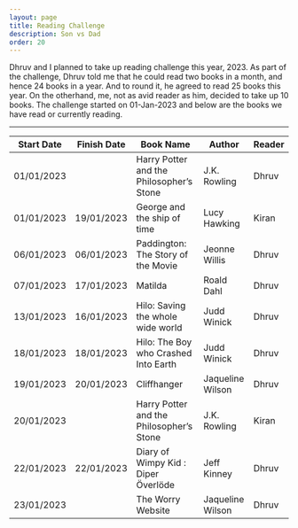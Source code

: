 ```yaml
---
layout: page
title: Reading Challenge
description: Son vs Dad
order: 20
---
```


Dhruv and I planned to take up reading challenge this year, 2023. As part of the challenge, Dhruv told me that he could read two books in a month, and hence 24 books in a year. And to round it, he agreed to read 25 books this year. On the otherhand, me, not as avid reader as him, decided to take up 10 books. The challenge started on 01-Jan-2023 and below are the books we have read or currently reading.

<hr/>

Start Date | Finish Date | Book Name | Author | Reader |
--- | --- | --- | --- |--- |
01/01/2023 |  | Harry Potter and the Philosopher’s Stone | J.K. Rowling | Dhruv |
01/01/2023 | 19/01/2023 |George and the ship of time | Lucy Hawking | Kiran |
06/01/2023 | 06/01/2023 | Paddington: The Story of the Movie | Jeonne Willis | Dhruv |
07/01/2023 | 17/01/2023 | Matilda | Roald Dahl | Dhruv |
13/01/2023 | 16/01/2023 | Hilo: Saving the whole wide world	| Judd Winick | Dhruv |
18/01/2023 | 18/01/2023 | Hilo: The Boy who Crashed Into Earth | Judd Winick | Dhruv |
19/01/2023 | 20/01/2023 | Cliffhanger | Jaqueline Wilson | Dhruv |
20/01/2023 |  | Harry Potter and the Philosopher’s Stone | J.K. Rowling | Kiran |
22/01/2023 | 22/01/2023 | Diary of Wimpy Kid : Diper Överlöde | Jeff Kinney | Dhruv |
23/01/2023 |  | The Worry Website | Jaqueline Wilson | Dhruv |